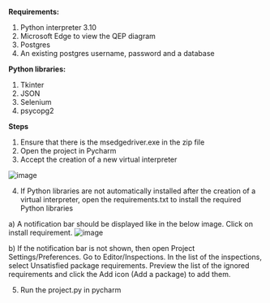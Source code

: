 **Requirements:**
1) Python interpreter 3.10
2) Microsoft Edge to view the QEP diagram
3) Postgres 
4) An existing postgres username, password and a database

**Python libraries:**
1) Tkinter
2) JSON 
3) Selenium 
4) psycopg2

**Steps**
1) Ensure that there is the msedgedriver.exe in the zip file
2) Open the project in Pycharm
3) Accept the creation of a new virtual interpreter

![image](https://user-images.githubusercontent.com/49061096/141414996-aab3ae6e-0c4e-4f24-9843-2faf45ba8ec9.png)

4) If Python libraries are not automatically installed after the creation of a virtual interpreter, open the requirements.txt to install the required Python libraries
  
  a) A notification bar should be displayed like in the below image.
     Click on install requirement.
     ![image](https://user-images.githubusercontent.com/49061096/141415035-40cd77f5-dea2-4c9d-bd76-9004708699f3.png)

     
  b) If the notification bar is not shown, then open Project Settings/Preferences.
     Go to Editor/Inspections.
     In the list of the inspections, select Unsatisfied package requirements.
     Preview the list of the ignored requirements and click the Add icon (Add a package) to add them.
     
5) Run the project.py in pycharm 

